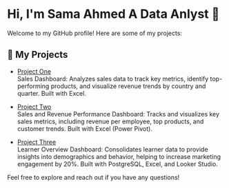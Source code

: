 # Hi, I'm Sama Ahmed A Data Anlyst  👋

Welcome to my GitHub profile! Here are some of my projects:

## 🚀 My Projects

- [Project One](https://github.com/samaahmed-1/project-one)  
Sales Dashboard: Analyzes sales data to track key metrics, identify top-performing products, and visualize revenue trends by country and quarter. Built with Excel.

- [Project Two](https://github.com/samaahmed-1/project-two)  
Sales and Revenue Performance Dashboard: Tracks and visualizes key sales metrics, including revenue per employee, top products, and customer trends. Built with Excel (Power Pivot).

- [Project Three](https://github.com/samaahmed-1/project-three)  
Learner Overview Dashboard: Consolidates learner data to provide insights into demographics and behavior, helping to increase marketing engagement by 20%. Built with PostgreSQL, Excel, and Looker Studio.

Feel free to explore and reach out if you have any questions!
